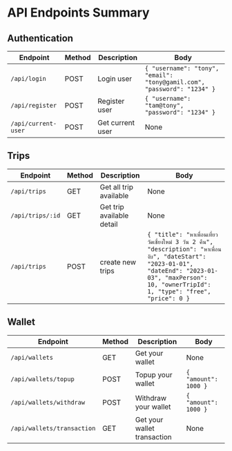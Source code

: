 # API Endpoints Summary

## Authentication
| Endpoint                            | Method | Description        | Body                                                 |
|-------------------------------------|--------|--------------------|------------------------------------------------------|
| `/api/login`                        | POST   | Login user         | `{ "username": "tony", "email": "tony@gamil.com", "password": "1234" }`         |
| `/api/register`                     | POST   | Register user      | `{ "username": "tam@tony", "password": "1234" }`         |
| `/api/current-user`                 | POST   | Get current user   | None                                                 |

## Trips
| Endpoint                            | Method | Description        | Body                                                 |
|-------------------------------------|--------|--------------------|------------------------------------------------------|
| `/api/trips`                        | GET   | Get all trip available         |   None       |
| `/api/trips/:id`                     | GET   | Get trip available detail      |  None        |
| `/api/trips`                 | POST   | create new trips   | `{ "title": "หาเพื่อนเที่ยววัดเชี่ยงใหม่ 3 วัน 2 คืน", "description": "หาเพื่อนงับ", "dateStart": "2023-01-01", "dateEnd": "2023-01-03", "maxPerson": 10, "ownerTripId": 1, "type": "free", "price": 0 }`                                                 |

## Wallet
| Endpoint                            | Method | Description        | Body                                                 |
|-------------------------------------|--------|--------------------|------------------------------------------------------|
| `/api/wallets`                        | GET   | Get your wallet         |     None     |
| `/api/wallets/topup`                     | POST   | Topup your wallet      | `{ "amount": 1000 }`         |
| `/api/wallets/withdraw`                 | POST   | Withdraw your wallet  | `{ "amount": 1000 }`      |
| `/api/wallets/transaction`                        | GET   | Get your wallet transaction         |  None        |